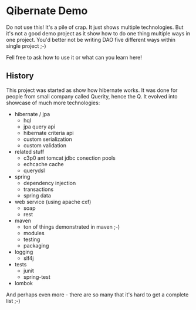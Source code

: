 Qibernate Demo
==============

Do not use this! It's a pile of crap. It just shows multiple technologies. But it's not a good demo project as it show
how to do one thing multiple ways in one project. You'd better not be writing DAO five different ways within single
project ;-)

Fell free to ask how to use it or what can you learn here!


History
-------

This project was started as show how hibernate works. It was done for people from small company called Querity, hence
the Q. It evolved into showcase of much more technologies:

* hibernate / jpa
    - hql
    - jpa query api
    - hibernate criteria api
    - custom serialization
    - custom validation
* related stuff
    - c3p0 ant tomcat jdbc conection pools
    - echcache cache
    - querydsl
* spring
    - dependency injection
    - transactions
    - spring data
* web service (using apache cxf)
    - soap
    - rest
* maven
    - ton of things demonstrated in maven ;-)
    - modules
    - testing
    - packaging
* logging
    - slf4j
* tests
    - junit
    - spring-test
* lombok

And perhaps even more - there are so many that it's hard to get a complete list ;-)

